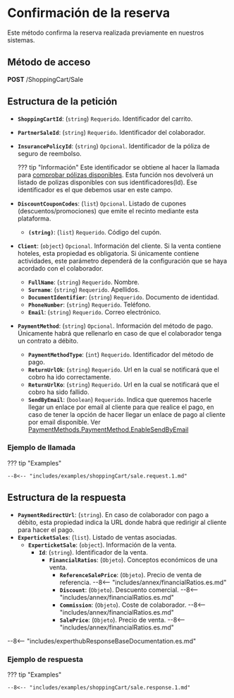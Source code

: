 # Confirmación de la reserva

Este método confirma la reserva realizada previamente en nuestros sistemas.

## Método de acceso

**POST** /ShoppingCart/Sale

## Estructura de la petición

- **``ShoppingCartId``**: (``string``) ``Requerido``. Identificador del carrito.
- **``PartnerSaleId``**: (``string``) ``Requerido``. Identificador del colaborador.
- **``InsurancePolicyId``**: (``string``) ``Opcional``. Identificador de la póliza de seguro de reembolso.

    ??? tip "Información"
        Este identificador se obtiene al hacer la llamada para [comprobar pólizas disponibles](../activity/checkInsurancePolicies.md). Esta función nos devolverá un listado de polizas disponibles con sus identificadores(Id). Ese identificador es el que debemos usar en este campo.

- **``DiscountCouponCodes``**: (``list``) ``Opcional``. Listado de cupones (descuentos/promociones) que emite el recinto mediante esta plataforma.
    - **``(string)``**: (``list``) ``Requerido``. Código del cupón.
- **``Client``**: (``object``) ``Opcional``. Información del cliente. Si la venta contiene hoteles, esta propiedad es obligatoria. Si únicamente contiene actividades, este parámetro dependerá de la configuración que se haya acordado con el colaborador.
    - **``FullName``**: (``string``) ``Requerido``. Nombre.
    - **``Surname``**: (``string``) ``Requerido``. Apellidos.
    - **``DocumentIdentifier``**: (``string``) ``Requerido``. Documento de identidad.
    - **``PhoneNumber``**: (``string``) ``Requerido``. Teléfono.
    - **``Email``**: (``string``) ``Requerido``. Correo electrónico.
- **``PaymentMethod``**: (``string``) ``Opcional``. Información del método de pago. Únicamente habrá que rellenarlo en caso de que el colaborador tenga un contrato a débito.
    - **``PaymentMethodType``**: (``int``) ``Requerido``. Identificador del método de pago.
    - **``ReturnUrlOk``**: (``string``) ``Requerido``. Url en la cual se notificará que el cobro ha ido correctamente.
    - **``ReturnUrlKo``**: (``string``) ``Requerido``. Url en la cual se notificará que el cobro ha sido fallido.
    - **``SendByEmail``**: (``boolean``) ``Requerido``. Indica que queremos hacerle llegar un enlace por email al cliente para que realice el pago, en caso de tener la opción de hacer llegar un enlace de pago al cliente por email disponible. Ver [PaymentMethods.PaymentMethod.EnableSendByEmail](./confirm.md#estructura-de-la-respuesta)

### Ejemplo de llamada

??? tip "Examples"

    --8<-- "includes/examples/shoppingCart/sale.request.1.md"

## Estructura de la respuesta

- **`PaymentRedirectUrl`**: (``string``). En caso de colaborador con pago a débito, esta propiedad indica la URL donde habrá que redirigir al cliente para hacer el pago.
- **`ExperticketSales`**: (``list``). Listado de ventas asociadas.
    - **`ExperticketSale`**: (``object``). Información de la venta.
        - **`Id`**: (``string``). Identificador de la venta.
            - **`FinancialRatios`**: (``Objeto``). Conceptos económicos de una venta.
                - **`ReferenceSalePrice`**: (``Objeto``). Precio de venta de referencia.
                    --8<-- "includes/annex/financialRatios.es.md"
                - **`Discount`**: (``Objeto``). Descuento comercial.
                    --8<-- "includes/annex/financialRatios.es.md"
                - **`Commission`**: (``Objeto``). Coste de colaborador.
                    --8<-- "includes/annex/financialRatios.es.md"
                - **`SalePrice`**: (``Objeto``). Precio de venta.
                    --8<-- "includes/annex/financialRatios.es.md"

--8<-- "includes/experthubResponseBaseDocumentation.es.md"

### Ejemplo de respuesta

??? tip "Examples"

    --8<-- "includes/examples/shoppingCart/sale.response.1.md"
